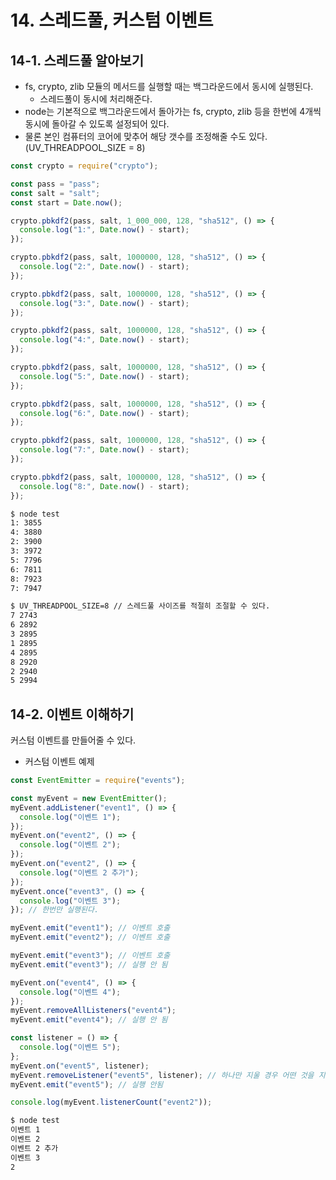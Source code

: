 ﻿# 14. 스레드풀, 커스텀 이벤트

## 14-1. 스레드풀 알아보기

- fs, crypto, zlib 모듈의 메서드를 실행할 때는 백그라운드에서 동시에 실행된다.
  - 스레드풀이 동시에 처리해준다.
- node는 기본적으로 백그라운드에서 돌아가는 fs, crypto, zlib 등을 한번에 4개씩 동시에 돌아갈 수 있도록 설정되어 있다.
- 물론 본인 컴퓨터의 코어에 맞추어 해당 갯수를 조정해줄 수도 있다. (UV_THREADPOOL_SIZE = 8)

```jsx
const crypto = require("crypto");

const pass = "pass";
const salt = "salt";
const start = Date.now();

crypto.pbkdf2(pass, salt, 1_000_000, 128, "sha512", () => {
  console.log("1:", Date.now() - start);
});

crypto.pbkdf2(pass, salt, 1000000, 128, "sha512", () => {
  console.log("2:", Date.now() - start);
});

crypto.pbkdf2(pass, salt, 1000000, 128, "sha512", () => {
  console.log("3:", Date.now() - start);
});

crypto.pbkdf2(pass, salt, 1000000, 128, "sha512", () => {
  console.log("4:", Date.now() - start);
});

crypto.pbkdf2(pass, salt, 1000000, 128, "sha512", () => {
  console.log("5:", Date.now() - start);
});

crypto.pbkdf2(pass, salt, 1000000, 128, "sha512", () => {
  console.log("6:", Date.now() - start);
});

crypto.pbkdf2(pass, salt, 1000000, 128, "sha512", () => {
  console.log("7:", Date.now() - start);
});

crypto.pbkdf2(pass, salt, 1000000, 128, "sha512", () => {
  console.log("8:", Date.now() - start);
});
```

```bash
$ node test
1: 3855
4: 3880
2: 3900
3: 3972
5: 7796
6: 7811
8: 7923
7: 7947

$ UV_THREADPOOL_SIZE=8 // 스레드풀 사이즈를 적절히 조절할 수 있다.
7 2743
6 2892
3 2895
1 2895
4 2895
8 2920
2 2940
5 2994
```

## 14-2. 이벤트 이해하기

커스텀 이벤트를 만들어줄 수 있다.

- 커스텀 이벤트 예제

```jsx
const EventEmitter = require("events");

const myEvent = new EventEmitter();
myEvent.addListener("event1", () => {
  console.log("이벤트 1");
});
myEvent.on("event2", () => {
  console.log("이벤트 2");
});
myEvent.on("event2", () => {
  console.log("이벤트 2 추가");
});
myEvent.once("event3", () => {
  console.log("이벤트 3");
}); // 한번만 실행된다.

myEvent.emit("event1"); // 이벤트 호출
myEvent.emit("event2"); // 이벤트 호출

myEvent.emit("event3"); // 이벤트 호출
myEvent.emit("event3"); // 실행 안 됨

myEvent.on("event4", () => {
  console.log("이벤트 4");
});
myEvent.removeAllListeners("event4");
myEvent.emit("event4"); // 실행 안 됨

const listener = () => {
  console.log("이벤트 5");
};
myEvent.on("event5", listener);
myEvent.removeListener("event5", listener); // 하나만 지울 경우 어떤 것을 지울지 명시해줘야 한다.
myEvent.emit("event5"); // 실행 안됨

console.log(myEvent.listenerCount("event2"));
```

```bash
$ node test
이벤트 1
이벤트 2
이벤트 2 추가
이벤트 3
2
```
